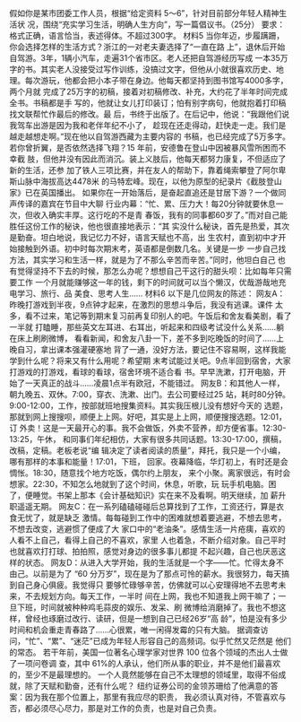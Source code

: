 假如你是某市团委工作人员，根据“给定资料 5～6”，针对目前部分年轻人精神生活状
况，围绕“充实学习生活，明确人生方向”，写一篇倡议书。（25分） 
要求：格式正确，语言恰当，表述得体。不超过300字。 
材料5 
当你年迈，步履蹒跚，你会选择怎样的生活方式？浙江的一对老夫妻选择了“一直在路
上”，退休后开始自驾游。3年，1辆小汽车，走遍31个省市区。老人还把自驾游经历写成
一本35万字的书。其实老人没接受过写作训练，没搞过文字，但他从小就很喜欢历史、地
理。每次游玩，他都会把小本子带在身边。他每天都坚持到图书馆写4000多字，两个月就
完成了25万字的初稿，接着对初稿修改、补充，大约花了半年时间完成全书。书稿都是手
写的，他就让女儿打印装订；怕有别字病句，他就抱着打印稿找文联帮忙作最后的修改。最
后，书终于出版了。在后记中，他说：“我跟他们说我驾车出游是因为我和老伴年纪不小了，
趁现在还走得动，赶快走一走。我们是越走越想走啊。”现在他以自驾游西藏为主要内容的
书稿，也已经完成了5万多字。 
若你曾折翼，是否依然选择飞翔？15 年前，安德鲁在登山中因被暴风雪所困而不幸截
肢，但他并没有因此而消沉。装上义肢后，他每天都努力康复，不但适应了新的生活，还参
加了铁人三项比赛，并在友人的帮助下，靠着绳索攀登了阿尔卑斯山脉中海拔高达4478米
的马特宏峰。现在，以他为原型的纪录片《截肢登山家》已在英国播出。 
如果你在一开始落后，是奋起直追还是甘居下游？一个做同声传译的嘉宾在节目中大聊
行业内幕：“忙、累、压力大！每20分钟就要休息一次，但收入确实丰厚。这行吃的不是青
春饭，我有的同事都60岁了。”而对自己能胜任这份工作的秘诀，他也很直接地表示：“其
实没什么秘诀，首先是热爱，其次是勤奋。坦白地说，我记忆力不好，语言天赋也不高，出
生农村，直到初中才开始接触到外语。初中时每次期末考，英语都是倒数几名。关键是一步
一步自己找方法，其实学习和生活一样，就是为了不那么辛苦而辛苦。”同时，他坦白自己
也有觉得坚持不下去的时候，那怎么办呢？想想自己干这行的甜头呗：比如每年只需要工作
一个月就能赚够这一年的钱，剩下的时间就可以当个懒汉，优哉游哉地充电学习、旅行、品
美食、思考人生…… 
材料6 
以下是几位网友的陈述： 
网友A：昨晚打游戏到半夜，9点钟才起来，在激烈的思想斗争后，我没有逃课。课件
太多，看不过来，笔记等到期末复习前再复印别人的吧。午饭后和舍友看美剧，看了一半就
打瞌睡，那些英文左耳进、右耳出，听起来和四级考试没什么关系……躺在床上刷刷微博，
看看新闻，和舍友八卦一下，差不多到吃晚饭的时间了……上晚自习，拿出课本强灌硬塞地
背了一通，没好方法，要记住不容易啊，这样我能学到什么呢？将来又有什么用呢？希望期
末考试能过关吧。9点半回到宿舍，大家打游戏的打游戏，看球的看球，宿舍环境不适合看
书。早早洗漱，打开电脑，开始了一天真正的战斗……凌晨1点半有欧冠，不能错过。 
网友B：和其他人一样，朝九晚五、双休。7:00，穿衣、洗漱、出门。去公司要经过25
站，耗时80分钟。9:00-12:00，工作，按部就班地搜集资料。其实我压根儿没有想好今天的
选题，那就到网上搜搜呗，顺便上上网。好吧，其实是上上网，顺便搜搜选题。12:01，订
外卖！这是一天最开心的事。我不会做饭，外卖不营养，却方便省事。12:30-13:25，午休，
和同事们年纪相仿，大家有很多共同话题。13:30-17:00，撰稿，改稿，定稿。老板老说“编 
辑决定了读者阅读的质量”，拜托，我只是一个小编，哪有那样的本事和能量！17:01，下班，
回家。夜幕降临，华灯初上，有时还是会惆怅。18:30，随意找个地方吃饭，偶尔约上朋友，
来个小聚。离家很远，有时会想家。22:30，不知怎么地就到了这个时间，休息，听歌，玩
玩手机电脑。困了，便睡觉。书架上那本《会计基础知识》实在来不及看啊。明天继续，加
薪升职遥遥无期。
网友C：在一系列磕磕碰碰后总算找到了工作，工资还行，算是衣食无忧了，就是缺乏
激情。每每碰到工作中的困难就想着要逃避，不想去思考，不想去改变，逃避惯了便成了大
家口中的“老油条”。感情生活一片疮痍，喜欢的人看不上自己，看得上自己的不喜欢，家里
人也着急，不断介绍对象。自己平时也就喜欢打打球、拍拍照，感觉对身边的很多事儿都提
不起兴趣，自己也厌恶这样的状态。 
网友D：从进入大学开始，我的生活就是一个字——忙。忙得太身不由己。以前是为了
“60 分万岁”，现在是为了那点可怜的薪水。我很努力，每天搞到自己身心俱疲。我觉得只
要够忙碌够辛苦，仿佛就可以心安理得地不去思考未来，不去规划方向。每天工作，一半时
间在上网，我也不知道我上网干嘛了；一旦下班，时间就被种种鸡毛蒜皮的娱乐、发呆、刷
微博给消磨掉了。我也不想这样，曾经也琢磨过改行、读研，但是一想到自己已经26岁“高
龄”，怕是没有多少时间和机会重走青春路了……心很累，唯一闲得发霉的只有大脑。 
据调查访问，“忙”、“累”、“迷茫”已成为年轻人形容自己的高频词。似乎忙然又茫然是
他们的常态。 
若干年前，美国一位著名心理学家对世界 100 位各个领域的杰出人士做了一项问卷调
查，其中 61%的人承认，他们所从事的职业，并不是他们最喜欢的，至少不是最理想的。
一个人竟然能够在自己不太理想的领域里，取得不俗成就，除了天赋和勤奋，还有什么呢？
纽约证券公司的金领苏珊给了他满意的答案：因为我在那个位置上，那里有我应尽的职责，
我必须认真对待，不管喜欢与否，都必须尽心尽力，那是对工作的负责，也是对自己负责。